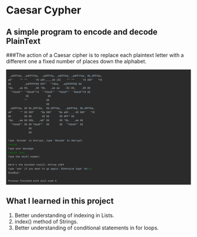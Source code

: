 # Caesar Cypher

## A simple program to encode and decode PlainText

###The action of a Caesar cipher is to replace each plaintext letter with a different one a fixed number of places down the alphabet.

![Caesar Cypher Output](output.png)

## What I learned in this project
1. Better understanding of indexing in Lists.
2. index() method of Strings.
3. Better understanding of conditional statements in for loops.